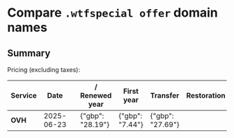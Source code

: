 # Compare `.wtfspecial offer` domain names

## Summary

Pricing (excluding taxes):

| Service | Date |  | / Renewed year | First year | Transfer | Restoration |
|--|--|--|--|--|--|--|
| **OVH** | 2025-06-23 |  | {"gbp": "28.19"} | {"gbp": "7.44"} | {"gbp": "27.69"} |  |
